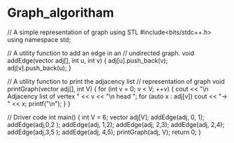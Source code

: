 # Graph_algoritham

// A simple representation of graph using STL
#include<bits/stdc++.h>
using namespace std;

// A utility function to add an edge in an
// undirected graph.
void addEdge(vector<int> adj[], int u, int v)
{
    adj[u].push_back(v);
    adj[v].push_back(u);
}

// A utility function to print the adjacency list
// representation of graph
void printGraph(vector<int> adj[], int V)
{
    for (int v = 0; v < V; ++v)
    {
        cout << "\n Adjacency list of vertex "
             << v << "\n head ";
        for (auto x : adj[v])
           cout << "-> " << x;
        printf("\n");
    }
}

// Driver code
int main()
{
    int V = 6;
    vector<int> adj[V];
    addEdge(adj, 0, 1);
    addEdge(adj,0,2 );
    addEdge(adj, 1,2);
    addEdge(adj, 2,3);
    addEdge(adj, 2,4);
    addEdge(adj,3,5 );
    addEdge(adj, 4,5);
    printGraph(adj, V);
    return 0;
}
